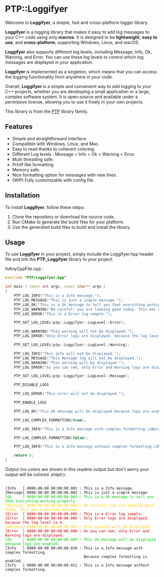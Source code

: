 # PTP::Loggifyer
Welcome to **Loggifyer**, a simple, fast and cross-platform logger library.

**Loggifyer** is a logging library that makes it easy to add log messages to your C++ code using only **macros**. It is designed to be **lightweight**, **easy to use**, and **cross-platform**, supporting Windows, Linux, and macOS.

**Loggifyer** also supports different log levels, including Message, Info, Ok, Warning, and Error. You can use these log levels to control which log messages are displayed in your application.

**Loggifyer** is implemented as a singleton, which means that you can access the logging functionality from anywhere in your code.

Overall, **Loggifyer** is a simple and convenient way to add logging to your C++ projects, whether you are developing a small application or a large, complex software system. It is open-source and available under a permissive license, allowing you to use it freely in your own projects.

This library is from the [PTP](https://github.com/MrOrnithorynque/PTP/) library family.

## Features
- Simple and straightforward interface.
- Compatible with Windows, Linux, and Mac.
- Easy to read thanks to coherent coloring.
- Different Log levels : Message < Info < Ok < Warning < Error.
- Multi threading safe.
- Printf like formatting.
- Memory safe.
- Nice formatting option for messages with new lines.
- (WIP) Fully customizable with config file.

## Installation
To install **Loggifyer**, follow these steps:

1. Clone the repository or download the source code.
2. Run CMake to generate the build files for your platform.
3. Use the generated build files to build and install the library.
## Usage
To use **Loggifyer** in your project, simply include the Loggifyer.hpp header file and link the **PTP_Loggifyer** library to your project.

InAnyCppFile.cpp :
```cpp
#include "PTP/Loggifyer.hpp"

int main ( const int argc, const char** argv )
{
    PTP_LOG_INFO("This is a Info message.");
    PTP_LOG_MESSAGE("This is just a simple message.");
    PTP_LOG_OK("This is a Ok message to tell you that everything working properly.");
    PTP_LOG_WARNING("Be careful! you are looking good today. This was a Warning message.");
    PTP_LOG_ERROR("This is a Error log sample.");

    PTP_SET_LOG_LEVEL(ptp::Loggifyer::LogLevel::Error);

    PTP_LOG_WARNING("This warning will not be displayed.");
    PTP_LOG_ERROR("Only Error logs are displayed. because the log level is %d.", int(PTP_GET_LOG_LEVEL));

    PTP_SET_LOG_LEVEL(ptp::Loggifyer::LogLevel::Warning);

    PTP_LOG_INFO("This info will not be displayed.");
    PTP_LOG_MESSAGE("This Message log will not be displayed.");
    PTP_LOG_WARNING("This warning will be displayed.");
    PTP_LOG_ERROR("As you can see, only Error and Warning logs are displayed.");

    PTP_SET_LOG_LEVEL(ptp::Loggifyer::LogLevel::Message);

    PTP_DISABLE_LOGS

    PTP_LOG_ERROR("This error will not be displayed.");

    PTP_ENABLE_LOGS

    PTP_LOG_OK("This Ok message will be displayed because logs are enabled.");

    PTP_LOG_COMPLEX_FORMATTING(true);

    PTP_LOG_INFO("This is a Info message with complex formatting.\nBecause complex formatting is enabled.");

    PTP_LOG_COMPLEX_FORMATTING(false);

    PTP_LOG_INFO("This is a Info message without complex formatting.\nBecause complex formatting is disabled.");

    return 0;
}
```
Output (no colors are shown in this readme output but don't worry your output will be colored :shipit:):

<pre>
  <code>
[Info   ] 0000-00-00 00:00:00.001 : This is a Info message.
[Message] 0000-00-00 00:00:00.002 : This is just a simple message.
<font color="#00CC00">[Ok     ] 0000-00-00 00:00:00.003 : This is a Ok message to tell you that everything working properly</font>
<font color="#FFCC00">[Warning] 0000-00-00 00:00:00.004 : Be careful! you are looking good today. This was a Warning message</font>
<font color="#CC0000">[Error  ] 0000-00-00 00:00:00.005 : This is a Error log sample.
[Error  ] 0000-00-00 00:00:00.006 : Only Error logs are displayed. because the log level is 4.</font>
<font color="#FFCC00">[Warning] 0000-00-00 00:00:00.007 : This warning will be displayed.</font>
<font color="#CC0000">[Error  ] 0000-00-00 00:00:00.008 : As you can see, only Error and Warning logs are displayed.</font>
<font color="#00CC00">[Ok     ] 0000-00-00 00:00:00.009 : This Ok message will be displayed because logs are enabled.</font>
[Info   ] 0000-00-00 00:00:00.010 : This is a Info message with complex formatting.
                                    Because complex formatting is enabled.
[Info   ] 0000-00-00 00:00:00.011 : This is a Info message without complex formatting.
  </code>
</pre>
